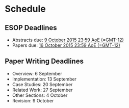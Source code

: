 # Schedule

## ESOP Deadlines

- Abstracts due: [9 October 2015 23:59 AoE (=GMT-12)](http://www.timeanddate.com/worldclock/fixedtime.html?msg=ETAPS+2016+paper+submission+closes&iso=20151016T2359&p1=3400)
- Papers due: [16 October 2015 23:59 AoE (=GMT-12)](http://www.timeanddate.com/worldclock/fixedtime.html?msg=ETAPS+2016+paper+submission+closes&iso=20151016T2359&p1=3400)

## Paper Writing Deadlines

- Overview: 6 September 
- Implementation: 13 September
- Case Studies: 20 September
- Related Work: 27 September
- Other Sections: 4 October
- Revision: 9 October
